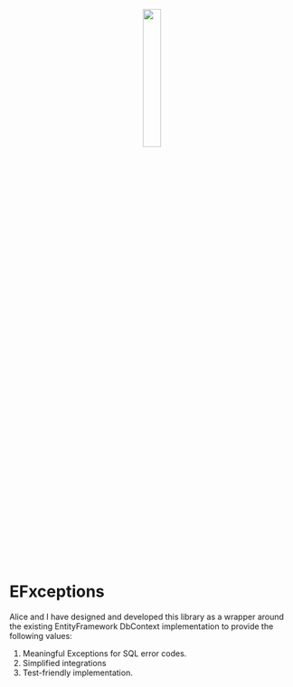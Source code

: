 <p align="center">
  <img width="25%" height="25%" src="https://github.com/hassanhabib/EFxceptions/blob/master/EFxceptions/Resources/EFxceptions.png?raw=true">
</p>

# EFxceptions
Alice and I have designed and developed this library as a wrapper around the existing EntityFramework DbContext implementation to provide the following values:

<ol>
	<li>Meaningful Exceptions for SQL error codes.</li>
	<li>Simplified integrations</li>
	<li>Test-friendly implementation.</li>
</ol>

